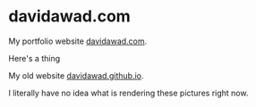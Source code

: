 davidawad.com
============

My portfolio website [davidawad.com](https://www.davidawad.com).

Here's a thing

My old website [davidawad.github.io](davidawad.github.io).

I literally have no idea what is rendering these pictures right now. 
